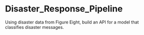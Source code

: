 # Disaster_Response_Pipeline
Using disaster data from Figure Eight, build an API for a model that classifies disaster messages.
